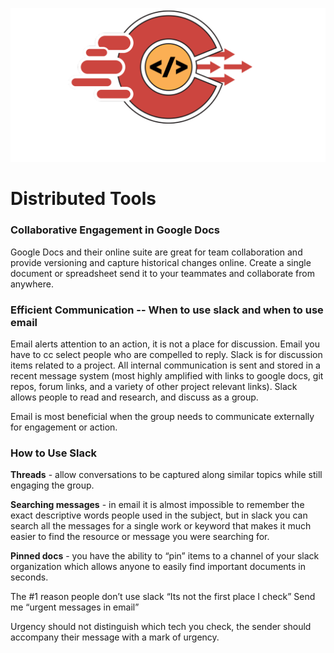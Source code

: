 ![gcc_logo_2021](../Images/GCC_Logo_2021.png)

# Distributed Tools

### Collaborative Engagement in Google Docs

Google Docs and their online suite are great for team collaboration and provide versioning and capture historical changes online. Create a single document or spreadsheet send it to your teammates and collaborate from anywhere.

### Efficient Communication -- When to use slack and when to use email

Email alerts attention to an action, it is not a place for discussion. Email you have to cc select people who are compelled to reply. Slack is for discussion items related to a project. All internal communication is sent and stored in a recent message system (most highly amplified with links to google docs, git repos, forum links, and a variety of other project relevant links). Slack allows people to read and research, and discuss as a group.

Email is most beneficial when the group needs to communicate externally for engagement or action.

### How to Use Slack

__Threads__ - allow conversations to be captured along similar topics while still engaging the group.

__Searching messages__ - in email it is almost impossible to remember the exact descriptive words people used in the subject, but in slack you can search all the messages for a single work or keyword that makes it much easier to find the resource or message you were searching for.

__Pinned docs__ - you have the ability to “pin” items to a channel of your slack organization which allows anyone to easily find important documents in seconds.

The #1 reason people don’t use slack “Its not the first place I check” Send me “urgent messages in email”

Urgency should not distinguish which tech you check, the sender should accompany their message with a mark of urgency.
